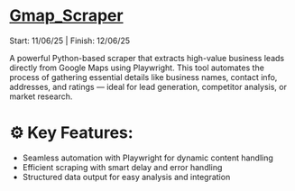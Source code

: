 # [Gmap_Scraper](https://github.com/YandLim/Gmap-Scraper)
Start: 11/06/25 | Finish: 12/06/25

A powerful Python-based scraper that extracts high-value business leads directly from Google Maps using Playwright. This tool automates the process of gathering essential details like business names, contact info, addresses, and ratings — ideal for lead generation, competitor analysis, or market research.

# ⚙️ Key Features:
* Seamless automation with Playwright for dynamic content handling
* Efficient scraping with smart delay and error handling
* Structured data output for easy analysis and integration

